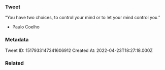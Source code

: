 ### Tweet
“You have two choices, to control your mind or to let your mind control you.”

- Paulo Coelho

### Metadata
Tweet ID: 1517933147341606912
Created At: 2022-04-23T18:27:18.000Z

### Related

